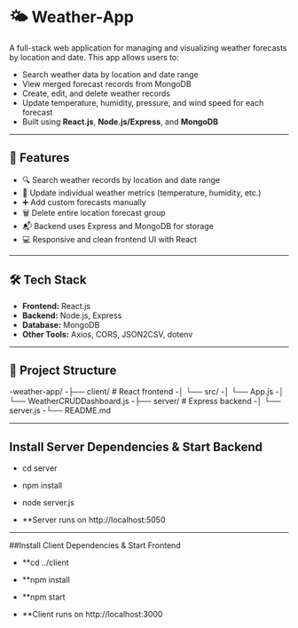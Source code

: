 # 🌤️ Weather-App

A full-stack web application for managing and visualizing weather forecasts by location and date. This app allows users to:
- Search weather data by location and date range
- View merged forecast records from MongoDB
- Create, edit, and delete weather records
- Update temperature, humidity, pressure, and wind speed for each forecast
- Built using **React.js**, **Node.js/Express**, and **MongoDB**

---

## 🚀 Features

- 🔍 Search weather records by location and date range
- 🔄 Update individual weather metrics (temperature, humidity, etc.)
- ➕ Add custom forecasts manually
- 🗑️ Delete entire location forecast group
- 📬 Backend uses Express and MongoDB for storage
- 💻 Responsive and clean frontend UI with React

---

## 🛠️ Tech Stack

- **Frontend:** React.js
- **Backend:** Node.js, Express
- **Database:** MongoDB
- **Other Tools:** Axios, CORS, JSON2CSV, dotenv

---

## 📁 Project Structure
-weather-app/
-├── client/ # React frontend
-│ └── src/
-│  └── App.js
-│  └── WeatherCRUDDashboard.js
-├── server/ # Express backend
-│ └── server.js
-└── README.md

---

## Install Server Dependencies & Start Backend

- cd server
- npm install
- node server.js

- **Server runs on http://localhost:5050

---

##Install Client Dependencies & Start Frontend

- **cd ../client
- **npm install
- **npm start


- **Client runs on http://localhost:3000
